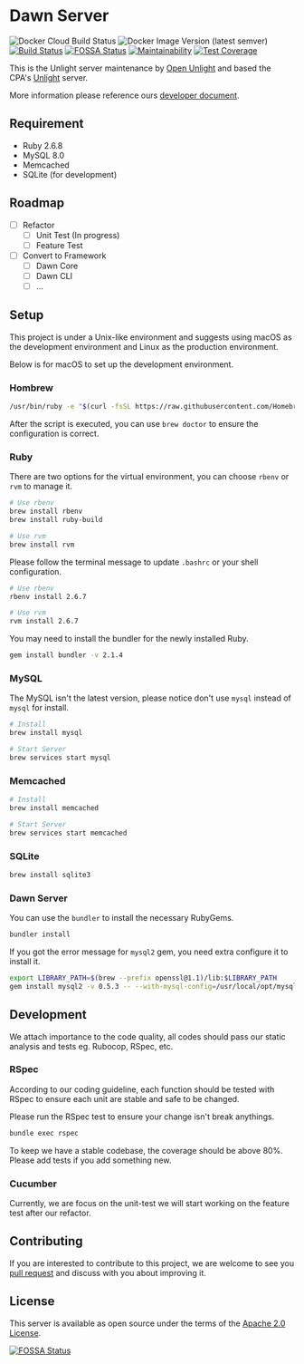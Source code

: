 Dawn Server
===
![Docker Cloud Build Status](https://img.shields.io/docker/cloud/build/openunlight/dawn-ce)
![Docker Image Version (latest semver)](https://img.shields.io/docker/v/openunlight/dawn-ce?sort=semver)
[![Build Status](https://github.com/open-unlight/dawn-ce/actions/workflows/main.yml/badge.svg?branch=master)](https://github.com/open-unlight/dawn-ce/actions)
[![FOSSA Status](https://app.fossa.com/api/projects/git%2Bgithub.com%2Fopen-unlight%2Fdawn-ce.svg?type=shield)](https://app.fossa.com/projects/git%2Bgithub.com%2Fopen-unlight%2Fdawn-ce?ref=badge_shield)
[![Maintainability](https://api.codeclimate.com/v1/badges/3e1d368e98780957e572/maintainability)](https://codeclimate.com/github/open-unlight/dawn-ce/maintainability)
[![Test Coverage](https://api.codeclimate.com/v1/badges/3e1d368e98780957e572/test_coverage)](https://codeclimate.com/github/open-unlight/dawn-ce/test_coverage)

This is the Unlight server maintenance by [Open Unlight](https://unlight.app) and based the CPA's [Unlight](https://github.com/unlightcpa/Unlight/) server.

More information please reference ours [developer document](https://docs.unlight.dev/).

## Requirement

* Ruby 2.6.8
* MySQL 8.0
* Memcached
* SQLite (for development)

## Roadmap

* [ ] Refactor
  * [ ] Unit Test (In progress)
  * [ ] Feature Test
* [ ] Convert to Framework
  * [ ] Dawn Core
  * [ ] Dawn CLI
  * [ ] ...

## Setup

This project is under a Unix-like environment and suggests using macOS as the development environment and Linux as the production environment.

Below is for macOS to set up the development environment.

### Hombrew

```bash
/usr/bin/ruby -e "$(curl -fsSL https://raw.githubusercontent.com/Homebrew/install/master/install)"
```

After the script is executed, you can use `brew doctor` to ensure the configuration is correct.

### Ruby

There are two options for the virtual environment, you can choose `rbenv` or `rvm` to manage it.

```bash
# Use rbenv
brew install rbenv
brew install ruby-build

# Use rvm
brew install rvm
```

Please follow the terminal message to update `.bashrc` or your shell configuration.

```bash
# Use rbenv
rbenv install 2.6.7

# Use rvm
rvm install 2.6.7
```

You may need to install the bundler for the newly installed Ruby.


```bash
gem install bundler -v 2.1.4
```

### MySQL

The MySQL isn't the latest version, please notice don't use `mysql` instead of `mysql` for install.

```bash
# Install
brew install mysql

# Start Server
brew services start mysql
```

### Memcached

```bash
# Install
brew install memcached

# Start Server
brew services start memcached
```

### SQLite

```bash
brew install sqlite3
```

### Dawn Server

You can use the `bundler` to install the necessary RubyGems.

```bash
bundler install
```

If you got the error message for `mysql2` gem, you need extra configure it to install it.

```bash
export LIBRARY_PATH=$(brew --prefix openssl@1.1)/lib:$LIBRARY_PATH
gem install mysql2 -v 0.5.3 -- --with-mysql-config=/usr/local/opt/mysql/bin/mysql_config
```

## Development

We attach importance to the code quality, all codes should pass our static analysis and tests eg. Rubocop, RSpec, etc.

### RSpec

According to our coding guideline, each function should be tested with RSpec to ensure each unit are stable and safe to be changed.

Please run the RSpec test to ensure your change isn't break anythings.

```bash
bundle exec rspec
```

To keep we have a stable codebase, the coverage should be above 80%. Please add tests if you add something new.

### Cucumber

Currently, we are focus on the unit-test we will start working on the feature test after our refactor.

## Contributing

If you are interested to contribute to this project, we are welcome to see you [pull request](https://github.com/open-unlight/dawn/pulls) and discuss with you about improving it.

## License

This server is available as open source under the terms of the [Apache 2.0 License](https://opensource.org/licenses/Apache2.0).


[![FOSSA Status](https://app.fossa.com/api/projects/git%2Bgithub.com%2Fopen-unlight%2Fdawn-ce.svg?type=large)](https://app.fossa.com/projects/git%2Bgithub.com%2Fopen-unlight%2Fdawn-ce?ref=badge_large)
